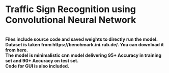 
# Traffic Sign Recognition using Convolutional Neural Network
<br>
<b>Files include source code and saved weights to directly run the model.
<br> 
Dataset is taken from https://benchmark.ini.rub.de/. You can download it from here.
<br>
The model is minimalistic cnn model delivering 95+ Accuracy in training set and 90+ Accuracy on test set.
<br>
Code for GUI is also included.<b>
